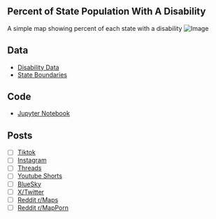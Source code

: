 ## Percent of State Population With A Disability
A simple map showing percent of each state with a disability
![Image](https://drive.google.com/uc?export=view&id=)

## Data
* [Disability Data](https://data.census.gov/table/ACSST5Y2023.S1810?t=Disability&g=010XX00US$0400000&moe=false)
* [State Boundaries](https://www.census.gov/geographies/mapping-files/time-series/geo/carto-boundary-file.html)

## Code
* [Jupyter Notebook](FormatData.ipynb)

## Posts
- [ ] [Tiktok]()
- [ ] [Instagram]()
- [ ] [Threads]()
- [ ] [Youtube Shorts]()
- [ ] [BlueSky]()
- [ ] [X/Twitter]()
- [ ] [Reddit r/Maps]()
- [ ] [Reddit r/MapPorn]()
